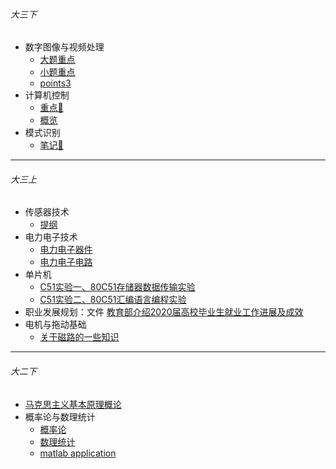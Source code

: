 ###### 大三下

- 数字图像与视频处理
  - [大题重点](大三下/图像与视频处理/points.md)
  - [小题重点](大三下/图像与视频处理/points2.md)
  - [points3](大三下/图像与视频处理/points3.md)
- 计算机控制
  - [重点🏁](大三下/计算机控制系统/points.md)
  - [概览](大三下/计算机控制系统/overview.md)
- 模式识别
  - [笔记📒](大三下/模式识别/notes.md)

---

###### 大三上

- 传感器技术
  - [提纲](大三上/传感器技术/传感器提纲.md)
- 电力电子技术
  - [电力电子器件](大三上/电力电子技术/电力电子器件.md)
  - [电力电子电路](大三上/电力电子技术/电力电子电路.md)
- 单片机
  - [C51实验一、80C51存储器数据传输实验](大三上/单片机与嵌入式/实验一、80C51存储器数据传输实验.md)
  - [C51实验二、80C51汇编语言编程实验](大三上/单片机与嵌入式/实验二、80C51汇编语言编程实验.md)
- 职业发展规划：文件 [教育部介绍2020届高校毕业生就业工作进展及成效](大三上/职业发展规划/教育部举行新闻发布会.md)
- 电机与拖动基础
  - [关于磁路的一些知识](大三上\电机与拖动基础\关于磁路的一些知识.md)

---

###### 大二下

- [马克思主义基本原理概论](/大二下/马克思主义基本原理/马克思主义基本原理.md)
- 概率论与数理统计
  - [概率论](/大二下/概率论与数理统计/概率论与数理统计/概率论.md)
  - [数理统计](/大二下/概率论与数理统计/概率论与数理统计/数理统计.md)
  - [matlab application](/大二下/概率论与数理统计/matlab实现/matlab实现.md)

